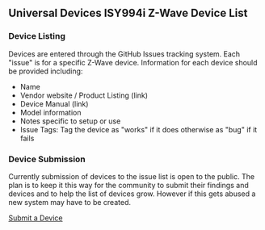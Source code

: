 ## Universal Devices ISY994i Z-Wave Device List

### Device Listing
Devices are entered through the GitHub Issues tracking system.  Each "issue" is for a specific Z-Wave device.  Information for each device should be provided including:

- Name
- Vendor website / Product Listing (link)
- Device Manual (link)
- Model information
- Notes specific to setup or use
- Issue Tags:  Tag the device as "works" if it does otherwise as "bug" if it fails

### Device Submission
Currently submission of devices to the issue list is open to the public.  The plan is to keep it this way for the community
to submit their findings and devices and to help the list of devices grow.  However if this gets abused a new system may have
to be created.

[Submit a Device](https://github.com/UniversalDevicesInc/ZWave-Devices/issues)
